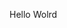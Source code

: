 Hello Wolrd


















































































































































































































































































































































































































































































































































































































































































































































































































































































































































































































































































































































































































































































































































































































































































































































































































































































































































































































































































































































































































































































































































































































































































































































































































































































































































































































































































































































































































































































































































































































































































































































































































































































































































































































































































































































































































































































































































































































































































































































































































































































